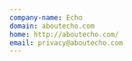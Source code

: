 ```yaml
---
company-name: Echo
domain: aboutecho.com
home: http://aboutecho.com/
email: privacy@aboutecho.com
---
```




